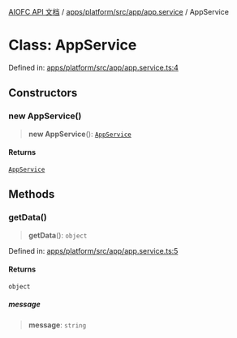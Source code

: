 [AIOFC API 文档](../../../../../../index.md) / [apps/platform/src/app/app.service](../index.md) / AppService

# Class: AppService

Defined in: [apps/platform/src/app/app.service.ts:4](https://github.com/aiofc-nx/aiofc-nx-20250117/blob/67a7c164367a9389d2ffea309275a0822750a8a2/apps/platform/src/app/app.service.ts#L4)

## Constructors

### new AppService()

> **new AppService**(): [`AppService`](AppService.md)

#### Returns

[`AppService`](AppService.md)

## Methods

### getData()

> **getData**(): `object`

Defined in: [apps/platform/src/app/app.service.ts:5](https://github.com/aiofc-nx/aiofc-nx-20250117/blob/67a7c164367a9389d2ffea309275a0822750a8a2/apps/platform/src/app/app.service.ts#L5)

#### Returns

`object`

##### message

> **message**: `string`
